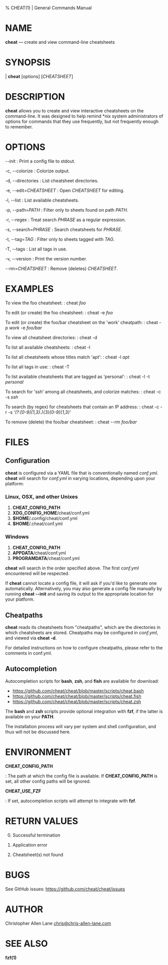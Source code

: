 % CHEAT(1) | General Commands Manual

NAME
====

**cheat** — create and view command-line cheatsheets

SYNOPSIS
========

| **cheat** \[options] \[_CHEATSHEET_]

DESCRIPTION
===========
**cheat** allows you to create and view interactive cheatsheets on the
command-line. It was designed to help remind \*nix system administrators of
options for commands that they use frequently, but not frequently enough to
remember.

OPTIONS
=======

\--init
: Print a config file to stdout.

-c, \--colorize
: Colorize output.

-d, \--directories
: List cheatsheet directories.

-e, \--edit=_CHEATSHEET_
: Open _CHEATSHEET_ for editing.

-l, \--list
: List available cheatsheets.

-p, \--path=_PATH_
: Filter only to sheets found on path _PATH_.

-r, \--regex
: Treat search _PHRASE_ as a regular expression.

-s, \--search=_PHRASE_
: Search cheatsheets for _PHRASE_.

-t, \--tag=_TAG_
: Filter only to sheets tagged with _TAG_.

-T, \--tags
: List all tags in use.

-v, \--version
: Print the version number.

\--rm=_CHEATSHEET_
: Remove (deletes) _CHEATSHEET_.


EXAMPLES
========

To view the foo cheatsheet:
: cheat _foo_

To edit (or create) the foo cheatsheet:
: cheat -e _foo_

To edit (or create) the foo/bar cheatsheet on the 'work' cheatpath:
: cheat -p _work_ -e _foo/bar_

To view all cheatsheet directories:
: cheat -d

To list all available cheatsheets:
: cheat -l

To list all cheatsheets whose titles match 'apt':
: cheat -l _apt_

To list all tags in use:
: cheat -T

To list available cheatsheets that are tagged as 'personal':
: cheat -l -t _personal_

To search for 'ssh' among all cheatsheets, and colorize matches:
: cheat -c -s _ssh_

To search (by regex) for cheatsheets that contain an IP address:
: cheat -c -r -s _'(?:[0-9]{1,3}\.){3}[0-9]{1,3}'_

To remove (delete) the foo/bar cheatsheet:
: cheat \--rm _foo/bar_


FILES
=====

Configuration
-------------
**cheat** is configured via a YAML file that is conventionally named
_conf.yml_.  **cheat** will search for _conf.yml_ in varying locations,
depending upon your platform:

### Linux, OSX, and other Unixes ###

1. **CHEAT_CONFIG_PATH**
2. **XDG_CONFIG_HOME**/cheat/conf.yml
3. **$HOME**/.config/cheat/conf.yml
4. **$HOME**/.cheat/conf.yml

### Windows ###

1. **CHEAT_CONFIG_PATH**
2. **APPDATA**/cheat/conf.yml
3. **PROGRAMDATA**/cheat/conf.yml

**cheat** will search in the order specified above. The first _conf.yml_
encountered will be respected.

If **cheat** cannot locate a config file, it will ask if you'd like to generate
one automatically. Alternatively, you may also generate a config file manually
by running **cheat \--init** and saving its output to the appropriate location
for your platform.


Cheatpaths
----------
**cheat** reads its cheatsheets from "cheatpaths", which are the directories in
which cheatsheets are stored. Cheatpaths may be configured in _conf.yml_, and
viewed via **cheat -d**.

For detailed instructions on how to configure cheatpaths, please refer to the
comments in conf.yml.


Autocompletion
--------------
Autocompletion scripts for **bash**, **zsh**, and **fish** are available for
download:

- <https://github.com/cheat/cheat/blob/master/scripts/cheat.bash>
- <https://github.com/cheat/cheat/blob/master/scripts/cheat.fish>
- <https://github.com/cheat/cheat/blob/master/scripts/cheat.zsh>

The **bash** and **zsh** scripts provide optional integration with **fzf**, if
the latter is available on your **PATH**.

The installation process will vary per system and shell configuration, and thus
will not be discussed here.


ENVIRONMENT
===========

**CHEAT_CONFIG_PATH**

: The path at which the config file is available. If **CHEAT_CONFIG_PATH** is
set, all other config paths will be ignored.

**CHEAT_USE_FZF**

: If set, autocompletion scripts will attempt to integrate with **fzf**.

RETURN VALUES
=============

0. Successful termination

1. Application error

2. Cheatsheet(s) not found


BUGS
====

See GitHub issues: <https://github.com/cheat/cheat/issues>


AUTHOR
======

Christopher Allen Lane <chris@chris-allen-lane.com>


SEE ALSO
========

**fzf(1)**

